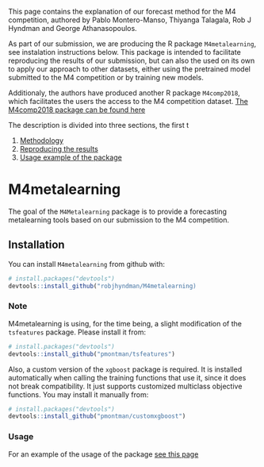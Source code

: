 
<!-- README.md is generated from README.Rmd. Please edit that file -->
This page contains the explanation of our forecast method for the M4 competition, authored by Pablo Montero-Manso, Thiyanga Talagala, Rob J Hyndman and George Athanasopoulos.

As part of our submission, we are producing the R package `M4metalearning`, see instalation instructions below. This package is intended to facilitate reproducing the results of our submission, but can also the used on its own to apply our approach to other datasets, either using the pretrained model submitted to the M4 competition or by training new models.

Additionaly, the authors have produced another R package `M4comp2018`, which facilitates the users the access to the M4 competition dataset. [The M4comp2018 package can be found here](https://github.com/carlanetto/M4comp2018)

The description is divided into three sections, the first t

1.  [Methodology](http://htmlpreview.github.io/?https://github.com/robjhyndman/M4metalearning/blob/master/docs/M4_methodology.html)
2.  [Reproducing the results](docs/M4_reprod.md)
3.  [Usage example of the package](docs/metalearning_example.md)

M4metalearning
==============

The goal of the `M4Metalearning` package is to provide a forecasting metalearning tools based on our submission to the M4 competition.

Installation
------------

You can install `M4metalearning` from github with:

``` r
# install.packages("devtools")
devtools::install_github("robjhyndman/M4metalearning)
```

### Note

M4metalearning is using, for the time being, a slight modification of the `tsfeatures` package. Please install it from:

``` r
# install.packages("devtools")
devtools::install_github("pmontman/tsfeatures")
```

Also, a custom version of the `xgboost` package is required. It is installed automatically when calling the training functions that use it, since it does not break compatibility. It just supports customized multiclass objective functions. You may install it manually from:

``` r
# install.packages("devtools")
devtools::install_github("pmontman/customxgboost")
```

### Usage

For an example of the usage of the package [see this page](docs/metalearning_example.md)
